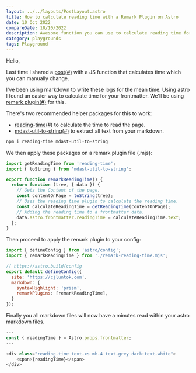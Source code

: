 ```yaml
---
layout: ../../layouts/PostLayout.astro
title: How to calculate reading time with a Remark Plugin on Astro
date: 10 Oct 2022
compareDate: 10/10/2022
description: Awesome function you can use to calculate reading time for your blogs using a remark.
category: playgrounds
tags: Playground
---
```


Hello, 

Last time I shared a [post(#)](/logs/calculate-reading-time) with a JS function that calculates time which you can manually change.

I've been using markdown to write these logs for the mean time. Using astro I found an easier way to calculate time for your frontmatter. We'll be using [remark plugin(#)](https://github.com/remarkjs/remark) for this.

There's two recommended helper packages for this to work:
* [reading-time(#)](https://www.npmjs.com/package/reading-time) to calculate the time to read the page.
* [mdast-util-to-string(#)](https://www.npmjs.com/package/mdast-util-to-string) to extract all text from your markdown.

```js
npm i reading-time mdast-util-to-string
```

We then apply these packages on a remark plugin file (.mjs):

```js
import getReadingTime from 'reading-time';
import { toString } from 'mdast-util-to-string';

export function remarkReadingTime() {
  return function (tree, { data }) {
    // Gets the Content of the page.
    const contentOnPage = toString(tree);
    // Uses the reading time plugin to calculate the reading time.
    const calculateReadingTime = getReadingTime(contentOnPage);
    // Adding the reading time to a frontmatter data.
    data.astro.frontmatter.readingTime = calculateReadingTime.text;
  };
}
```

Then proceed to apply the remark plugin to your config:

```js
import { defineConfig } from 'astro/config';
import { remarkReadingTime } from './remark-reading-time.mjs';

// https://astro.build/config
export default defineConfig({
  site: 'https://cjluntok.com',
  markdown: {
    syntaxHighlight: 'prism',
    remarkPlugins: [remarkReadingTime],
  }
});
```

Finally you all markdown files will now have a minutes read within your astro markdown files.

```js
---
const { readingTime } = Astro.props.frontmatter;
---

<div class="reading-time text-xs mb-4 text-grey dark:text-white">
    <span>{readingTime}</span>
</div>
```